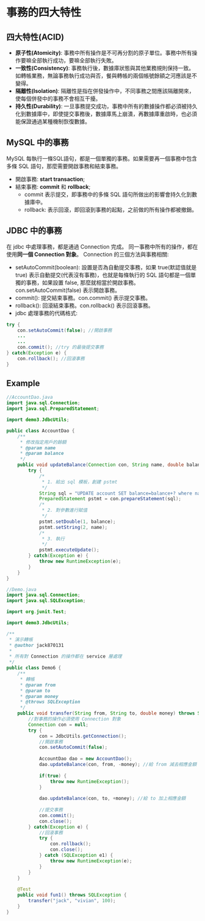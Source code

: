 # 事務的四大特性

## 四大特性(ACID)
- **原子性(Atomicity)**: 事務中所有操作是不可再分割的原子單位。事務中所有操作要嘛全部執行成功，要嘛全部執行失敗。
- **一致性(Consistency)**: 事務執行後，數據庫狀態與其他業務規則保持一致。如轉帳業務，無論事務執行成功與否，餐與轉帳的兩個帳號餘額之河應該是不變得。
- **隔離性(Isolation)**: 隔離性是指在併發操作中，不同事務之間應該隔離開來，使每個併發中的事務不會相互干擾。
- **持久性(Durability)**: 一旦事務提交成功，事務中所有的數據操作都必須被持久化到數據庫中，即使提交事務後，數據庫馬上崩潰，再數據庫重啟時，也必須能保證通過某種機制恢復數據。

## MySQL 中的事務
MySQL 每執行一條SQL語句，都是一個單獨的事務。如果需要再一個事務中包含多條 SQL 語句，那麼需要開啟事務和結束事務。

- 開啟事務: **start transaction**;
- 結束事務: **commit** 和 **rollback**;
    - commit 表示提交，即事務中的多條 SQL 語句所做出的影響會持久化到數據庫中。
    - rollback: 表示回滾，即回滾到事務的起點，之前做的所有操作都被撤銷。
    

## JDBC 中的事務
在 jdbc 中處理事務，都是通過 Connection 完成。
同一事務中所有的操作，都在使用**同一個 Connection 對象**。
Connection 的三個方法與事務相關:

- setAutoCommit(boolean): 設置是否為自動提交事務，如果 true(默認值就是 true) 表示自動提交(代表沒有事務)，也就是每條執行的 SQL 語句都是一個單獨的事務，如果設置 false, 那麼就相當於開啟事務。con.setAutoCommit(false) 表示開啟事務。
- commit(): 提交結束事務。con.commit() 表示提交事務。
- rollback(): 回滾結束事務。con.rollback() 表示回滾事務。
- jdbc 處理事務的代碼格式:

```java
try {
    con.setAutoCommit(false); //開啟事務
    ...
    ...
    con.commit(); //try 的最後提交事務
} catch(Exception e) {
    con.rollback(); //回滾事務
}
```

## Example
```java
//AccountDao.java
import java.sql.Connection;
import java.sql.PreparedStatement;

import demo3.JdbcUtils;

public class AccountDao {
	/**
	 * 修改指定用戶的餘額
	 * @param name
	 * @param balance
	 */
	public void updateBalance(Connection con, String name, double balance) {
		try {
			/*
			 * 1. 給出 sql 模板，創建 pstmt
			 */
			String sql = "UPDATE account SET balance=balance+? where name=?";
			PreparedStatement pstmt = con.prepareStatement(sql);
			/*
			 * 2. 對參數進行賦值
			 */
			pstmt.setDouble(1, balance);
			pstmt.setString(2, name);
			/*
			 * 3. 執行
			 */
			pstmt.executeUpdate();
		} catch(Exception e) {
			throw new RuntimeException(e);
		}
	}
}

//Demo.java
import java.sql.Connection;
import java.sql.SQLException;

import org.junit.Test;

import demo3.JdbcUtils;

/**
 * 演示轉帳
 * @author jack870131
 * 
 * 所有對 Connection 的操作都在 service 層處理
 */
public class Demo6 {
	/**
	 * 轉帳
	 * @param from
	 * @param to
	 * @param money
	 * @throws SQLException 
	 */
	public void transfer(String from, String to, double money) throws SQLException {
		//對事務的操作必須使用 Connection 對象
		Connection con = null;
		try {
			con = JdbcUtils.getConnection();
			//開啟事務
			con.setAutoCommit(false);
			
			AccountDao dao = new AccountDao();
			dao.updateBalance(con, from, -money); //給 from 減去相應金額
			
			if(true) {
				throw new RuntimeException();
			}
			
			dao.updateBalance(con, to, +money); //給 to 加上相應金額
			
			//提交事務
			con.commit();
			con.close();
		} catch(Exception e) {
			//回滾事務
			try {
				con.rollback();
				con.close();
			} catch (SQLException e1) {
				throw new RuntimeException(e);
			}
		}
	}
	
	@Test
	public void fun1() throws SQLException {
		transfer("jack", "vivian", 100);
	}
}
```
